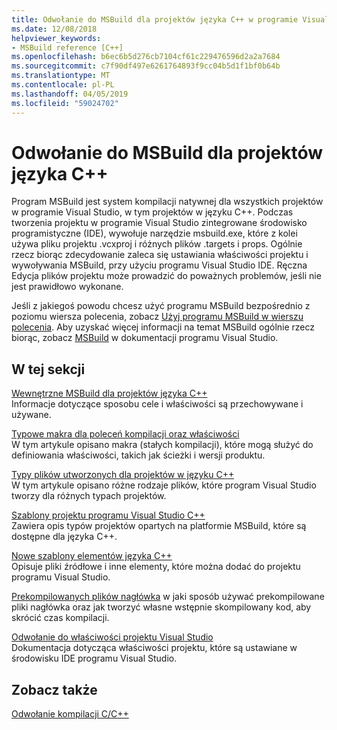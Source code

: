```yaml
---
title: Odwołanie do MSBuild dla projektów języka C++ w programie Visual Studio
ms.date: 12/08/2018
helpviewer_keywords:
- MSBuild reference [C++]
ms.openlocfilehash: b6ec6b5d276cb7104cf61c229476596d2a2a7684
ms.sourcegitcommit: c7f90df497e6261764893f9cc04b5d1f1bf0b64b
ms.translationtype: MT
ms.contentlocale: pl-PL
ms.lasthandoff: 04/05/2019
ms.locfileid: "59024702"
---
```

# <a name="msbuild-reference-for-c-projects"></a>Odwołanie do MSBuild dla projektów języka C++

Program MSBuild jest system kompilacji natywnej dla wszystkich projektów w programie Visual Studio, w tym projektów w języku C++. Podczas tworzenia projektu w programie Visual Studio zintegrowane środowisko programistyczne (IDE), wywołuje narzędzie msbuild.exe, które z kolei używa pliku projektu .vcxproj i różnych plików .targets i props. Ogólnie rzecz biorąc zdecydowanie zaleca się ustawiania właściwości projektu i wywoływania MSBuild, przy użyciu programu Visual Studio IDE. Ręczna Edycja plików projektu może prowadzić do poważnych problemów, jeśli nie jest prawidłowo wykonane.

Jeśli z jakiegoś powodu chcesz użyć programu MSBuild bezpośrednio z poziomu wiersza polecenia, zobacz [Użyj programu MSBuild w wierszu polecenia](../msbuild-visual-cpp.md). Aby uzyskać więcej informacji na temat MSBuild ogólnie rzecz biorąc, zobacz [MSBuild](/visualstudio/msbuild/msbuild) w dokumentacji programu Visual Studio.

## <a name="in-this-section"></a>W tej sekcji

[Wewnętrzne MSBuild dla projektów języka C++](msbuild-visual-cpp-overview.md)<br/>
Informacje dotyczące sposobu cele i właściwości są przechowywane i używane.

[Typowe makra dla poleceń kompilacji oraz właściwości](common-macros-for-build-commands-and-properties.md)<br/>
W tym artykule opisano makra (stałych kompilacji), które mogą służyć do definiowania właściwości, takich jak ścieżki i wersji produktu.

[Typy plików utworzonych dla projektów w języku C++](file-types-created-for-visual-cpp-projects.md)<br/>
W tym artykule opisano różne rodzaje plików, które program Visual Studio tworzy dla różnych typach projektów.

[Szablony projektu programu Visual Studio C++](visual-cpp-project-types.md)<br>
Zawiera opis typów projektów opartych na platformie MSBuild, które są dostępne dla języka C++.

[Nowe szablony elementów języka C++](using-visual-cpp-add-new-item-templates.md)<br>
Opisuje pliki źródłowe i inne elementy, które można dodać do projektu programu Visual Studio.

[Prekompilowanych plików nagłówka](../creating-precompiled-header-files.md) w jaki sposób używać prekompilowane pliki nagłówka oraz jak tworzyć własne wstępnie skompilowany kod, aby skrócić czas kompilacji.

[Odwołanie do właściwości projektu Visual Studio](property-pages-visual-cpp.md)<br/>
Dokumentacja dotycząca właściwości projektu, które są ustawiane w środowisku IDE programu Visual Studio.

## <a name="see-also"></a>Zobacz także

[Odwołanie kompilacji C/C++](c-cpp-building-reference.md)